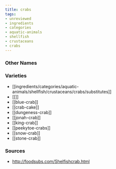 ```yaml
---
title: crabs
tags:
- unreviewed
- ingredients
- categories
- aquatic-animals
- shellfish
- crustaceans
- crabs
---
```



### Other Names


### Varieties

* [[ingredients/categories/aquatic-animals/shellfish/crustaceans/crabs/substitutes]]
* [[]]
* [[blue-crab]]
* [[crab-cake]]
* [[dungeness-crab]]
* [[jonah-crab]]
* [[king-crab]]
* [[peekytoe-crabs]]
* [[snow-crab]]
* [[stone-crab]]

### Sources
* http://foodsubs.com/Shelfishcrab.html
